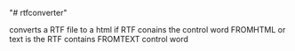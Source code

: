 "# rtfconverter"

converts a RTF file to a html if RTF conains the control word FROMHTML or text is the RTF contains FROMTEXT control word
